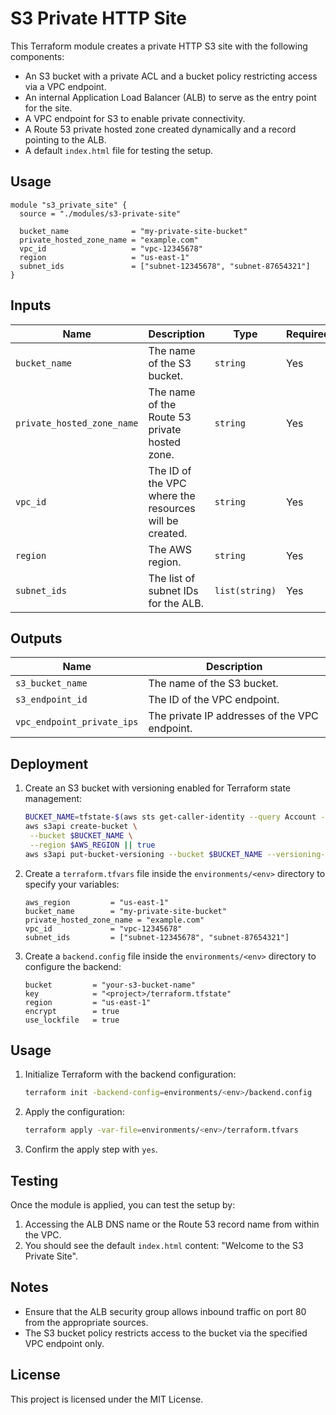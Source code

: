 # S3 Private HTTP Site

This Terraform module creates a private HTTP S3 site with the following components:

- An S3 bucket with a private ACL and a bucket policy restricting access via a VPC endpoint.
- An internal Application Load Balancer (ALB) to serve as the entry point for the site.
- A VPC endpoint for S3 to enable private connectivity.
- A Route 53 private hosted zone created dynamically and a record pointing to the ALB.
- A default `index.html` file for testing the setup.

## Usage

```hcl
module "s3_private_site" {
  source = "./modules/s3-private-site"

  bucket_name              = "my-private-site-bucket"
  private_hosted_zone_name = "example.com"
  vpc_id                   = "vpc-12345678"
  region                   = "us-east-1"
  subnet_ids               = ["subnet-12345678", "subnet-87654321"]
}
```

## Inputs

| Name                       | Description                                            | Type           | Required |
| -------------------------- | ------------------------------------------------------ | -------------- | -------- |
| `bucket_name`              | The name of the S3 bucket.                             | `string`       | Yes      |
| `private_hosted_zone_name` | The name of the Route 53 private hosted zone.          | `string`       | Yes      |
| `vpc_id`                   | The ID of the VPC where the resources will be created. | `string`       | Yes      |
| `region`                   | The AWS region.                                        | `string`       | Yes      |
| `subnet_ids`               | The list of subnet IDs for the ALB.                    | `list(string)` | Yes      |

## Outputs

| Name                       | Description                                   |
| -------------------------- | --------------------------------------------- |
| `s3_bucket_name`           | The name of the S3 bucket.                    |
| `s3_endpoint_id`           | The ID of the VPC endpoint.                   |
| `vpc_endpoint_private_ips` | The private IP addresses of the VPC endpoint. |

## Deployment

1. Create an S3 bucket with versioning enabled for Terraform state management:

   ```sh
   BUCKET_NAME=tfstate-$(aws sts get-caller-identity --query Account --output text)
   aws s3api create-bucket \
    --bucket $BUCKET_NAME \
    --region $AWS_REGION || true
   aws s3api put-bucket-versioning --bucket $BUCKET_NAME --versioning-configuration Status=Enabled
   ```

2. Create a `terraform.tfvars` file inside the `environments/<env>` directory to specify your variables:

   ```hcl
   aws_region         = "us-east-1"
   bucket_name        = "my-private-site-bucket"
   private_hosted_zone_name = "example.com"
   vpc_id             = "vpc-12345678"
   subnet_ids         = ["subnet-12345678", "subnet-87654321"]
   ```

3. Create a `backend.config` file inside the `environments/<env>` directory to configure the backend:

   ```hcl
   bucket         = "your-s3-bucket-name"
   key            = "<project>/terraform.tfstate"
   region         = "us-east-1"
   encrypt        = true
   use_lockfile   = true
   ```

## Usage

1. Initialize Terraform with the backend configuration:

   ```sh
   terraform init -backend-config=environments/<env>/backend.config
   ```

2. Apply the configuration:

   ```sh
   terraform apply -var-file=environments/<env>/terraform.tfvars
   ```

3. Confirm the apply step with `yes`.

## Testing

Once the module is applied, you can test the setup by:

1. Accessing the ALB DNS name or the Route 53 record name from within the VPC.
2. You should see the default `index.html` content: "Welcome to the S3 Private Site".

## Notes

- Ensure that the ALB security group allows inbound traffic on port 80 from the appropriate sources.
- The S3 bucket policy restricts access to the bucket via the specified VPC endpoint only.

## License

This project is licensed under the MIT License.
